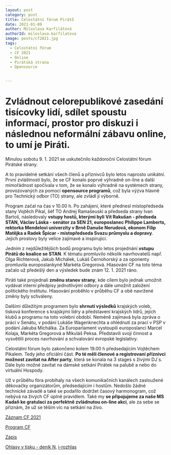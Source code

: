 ```yaml
---
layout: post
category: post
title: Celostátní fórum Pirátů
date: 2021-01-09
author: Miloslava Karfilátová
authorId: miloslava.karfilatova
image: posts/cf2021.jpg
tags:
  - Celostátní fórum
  - CF 2021
  - Online
  - Pirátská strana
  - Opensource
 

---
```


# Zvládnout celorepublikové zasedání tisícovky lidí, sdílet spoustu informací, prostor pro diskuzi i následnou neformální zábavu online, to umí je Piráti.

Minulou sobotu 9. 1. 2021 se uskutečnilo každoroční Celostátní fórum Pirátské strany. 

A to pravidelné setkání všech členů a příznivců bylo letos naprosto unikátní. 
První zvláštností bylo, že se CF konalo poprvé výhradně on-line a další mimořádnost spočívala v tom, že se konalo výhradně na systémech strany, provozovaných za pomoci **opensource programů**, což byla výzva hlavně pro Technický odbor (TO) strany, ale zvládl jí výborně.

Program začal na čas v 10.00 h. Po zahájení, které přednesl místopředseda stany Vojtěch Pikal, šéf TO Andrej Ramašeuski a předseda strany Ivan Bartoš, následovaly **vstupy hostů, kterými byli Vít Rakušan - předseda STAN, Václav Láska - senátor za SEN 21, europoslanec Philippe Lamberts, rektorka Mendelovi univerzity v Brně Danuše Nerudová, ekonom Filip Matějka a Radek Špicar - místopředseda Svazu průmyslu a dopravy**. Jejich proslovy byly velice zajímavé a inspirující.

Jedním z nejdůležitějších bodů programu bylo letos projednání **vstupu Pirátů do koalice se STAN**. K tématu promluvilo několik navrhovatelů např. Olga Richterová, Jakub Michálek, Lukáš Černohorský a za oponenty promluvila europoslankyně Markéta Gregorová. 
Hlasování CF na toto téma začalo už předešlý den a výsledek bude znám 12. 1. 2021 ráno.

Piráti také projednali **změnu stanov strany**, kde cílem bylo jednak umožnit vydávat interní předpisy jednotlivými odbory a dále umožnit založení politického Institutu. 
Hlasování proběhlo v průběhu CF a obě navržené změny byly schváleny.

Dalšími důležitým programem bylo **shrnutí výsledků** krajských voleb, tisková konference s krajskými lídry a představení krajských lídrů, jejich klubů a programu na toto volební období.
Neméně zajímavá byla zpráva o práci v Senátu, v podání Lukáše Wagenknechta a ohlédnutí za prací v PSP v podání Jakuba Michálka.
Za Europarlament vystoupili europoslanci Marcel Kolaja, Markéta Gregorová a Mikuláš Peksa. Představili svojí činnost a vysvětlili proces navrhování a schvalování evropské legislativy.

Celostátní fórum bylo zakončeno kolem 19.00 h předsedajícím Vojtěchem Pikalem. 
Tedy jeho oficiální část. 
**Po té měli členové a registrovaní příznivci možnost zavítat na After party**, která se konala na 3 stages s živými DJ´s. 
Dále bylo možné zavítat na dámské setkání Pirátek na palubě a nebo do virtuální Hospody.

Už v průběhu fóra probíhaly na všech komunikačních kanálech zasloužené děkovačky organizátorům, předsedajícím i hostům. 
Nedošlo žádné technické závadě a také se podařilo dodržet časový harmonogram, což nebývá na živých CF úplně pravidlem. 
Také my **se připojujeme za naše MS Kadaň ke gratulaci za perfektně zvládnutou on-line akci**, ale za sebe se přiznám, že už se těším víc na setkání na živo.

[Záznam CF 2021](https://www.youtube.com/watch?v=gwvzG9PxudA)

[Program CF](https://cf2021.pirati.cz/program)

[Zápis](https://cf2021.pirati.cz/protocol)

[Ohlasy v tisku - deník N](https://denikn.cz/minuta/534613/),
[i-rozhlas](https://www.irozhlas.cz/zpravy-domov/pirati-ivan-bartos-stan-vit-rakusan-starostove-milos-zeman-volby-prezident_2101091546_gak)



